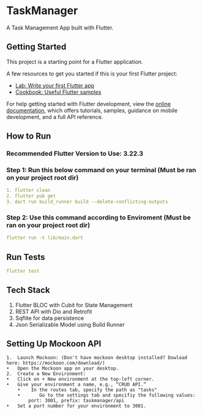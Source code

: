 # TaskManager

A Task Management App built with Flutter.

## Getting Started

This project is a starting point for a Flutter application.

A few resources to get you started if this is your first Flutter project:

- [Lab: Write your first Flutter app](https://docs.flutter.dev/get-started/codelab)
- [Cookbook: Useful Flutter samples](https://docs.flutter.dev/cookbook)

For help getting started with Flutter development, view the
[online documentation](https://docs.flutter.dev/), which offers tutorials,
samples, guidance on mobile development, and a full API reference.

## How to Run

### Recommended Flutter Version to Use: 3.22.3
### Step 1: Run this below command on your terminal (Must be ran on your project root dir)
```yaml
1. flutter clean
2. flutter pub get
3. dart run build_runner build --delete-conflicting-outputs
```
### Step 2: Use this command according to Enviroment (Must be ran on your project root dir)
```yaml
flutter run -t lib/main.dart
```

## Run Tests
```yaml
flutter test
```
## Tech Stack
1. Flutter BLOC with Cubit for State Management
2. REST API with Dio and Retrofit
3. Sqflite for data persistence
4. Json Serializable Model using Build Runner


## Setting Up Mockoon API
	1.	Launch Mockoon: (Don't have mockoon desktop installed? Dowload here: https://mockoon.com/download/)
	•	Open the Mockoon app on your desktop.
	2.	Create a New Environment:
	•	Click on + New environment at the top-left corner.
	•	Give your environment a name, e.g., “CRUD API.”
    	•  	 In the routes tab, specify the path as "tasks"
    	•   	Go to the settings tab and specifiy the following values: 
        	port: 3001, prefix: taskmanager/api
	•	Set a port number for your environment to 3001.

